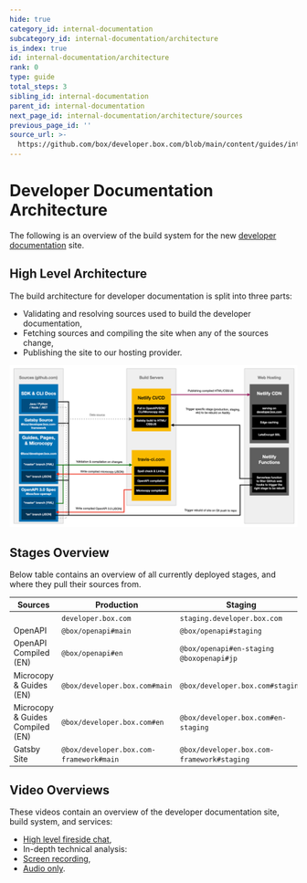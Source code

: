 ```yaml
---
hide: true
category_id: internal-documentation
subcategory_id: internal-documentation/architecture
is_index: true
id: internal-documentation/architecture
rank: 0
type: guide
total_steps: 3
sibling_id: internal-documentation
parent_id: internal-documentation
next_page_id: internal-documentation/architecture/sources
previous_page_id: ''
source_url: >-
  https://github.com/box/developer.box.com/blob/main/content/guides/internal-documentation/architecture/0-index.md
---
```

<!-- does not need translation -->

# Developer Documentation Architecture

The following is an overview of the build system for the new
[developer documentation] site.

## High Level Architecture

The build architecture for developer documentation is split into three
parts:

- Validating and resolving sources used to build the developer documentation,
- Fetching sources and compiling the site when any of the sources change,
- Publishing the site to our hosting provider.

<ImageFrame center shadow border>

![Architecture](./images/Architecture1.png)

</ImageFrame>

## Stages Overview

Below table contains an overview of all currently deployed stages, and where
they pull their sources from.

<!-- markdownlint-disable line-length -->

| Sources | Production | Staging | Japan |
| --- | --- | --- | --- |
| | `developer.box.com` | `staging.developer.box.com` | `ja.developer.box.com` |
| OpenAPI | `@box/openapi#main` | `@box/openapi#staging` | |
| OpenAPI Compiled (EN) | `@box/openapi#en` | `@box/openapi#en-staging` `@boxopenapi#jp` |
| Microcopy & Guides (EN) | `@box/developer.box.com#main` | `@box/developer.box.com#staging` | |
| Microcopy & Guides Compiled (EN) | `@box/developer.box.com#en` | `@box/developer.box.com#en-staging` | `@box/developer.box.com#jp` |
| Gatsby Site | `@box/developer.box.com-framework#main` | `@box/developer.box.com-framework#staging` | `@box/developer.box.com-framework#main` |

<!-- markdownlint-enable line-length -->

## Video Overviews

These videos contain an overview of the developer documentation site, build
system, and services:

- [High level fireside chat],
- In-depth technical analysis:
- [Screen recording],
- [Audio only].

[developer documentation]: https://developer.box.com
[High level fireside chat]:
https://cloud.box.com/s/bf7yfygd56ffes5awyw7xr5n7hrg3tiz
[Screen recording]: https://cloud.box.com/s/lmcj5kamjsxxwfad08d0iy78jmzsk7be
[Audio only]: https://cloud.box.com/s/mtbfmfwgxm4sn0m0xfz92rzlrv3239bh